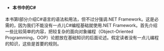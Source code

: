 * #### 本书中的C#

本书第I部分介绍C#语言的语法和用法，但不过分强调.NET Framework。这是必需的，因为我们不能没有一点儿C#编程基础就使用.NET Framework。首先介绍一些比较简单的内容，把较复杂的面向对象编程（Object-Oriented Programming，OOP）论题放在基础知识的后面论述。假定读者没有一点儿编程的知识，这些是首要的规则。